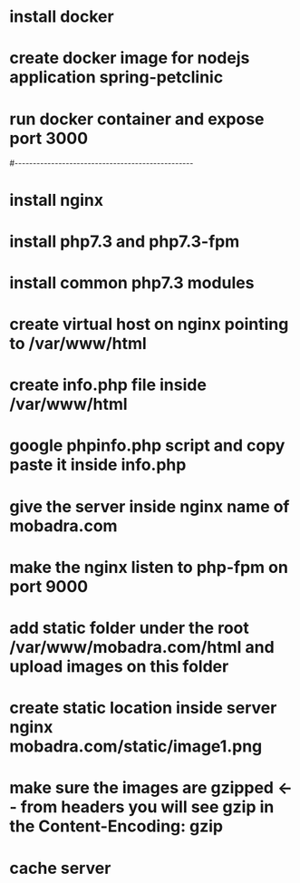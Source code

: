 # install docker
 	
# create docker image for nodejs application spring-petclinic

# run docker container and expose port 3000
#-------------------------------------------------
# install nginx 

# install php7.3 and php7.3-fpm 

# install common php7.3 modules 

# create virtual host on nginx pointing to /var/www/html 

# create info.php file inside /var/www/html

# google phpinfo.php script and copy paste it inside info.php 

# give the server inside nginx name of mobadra.com

# make the nginx listen to php-fpm on port 9000 

# add static folder under the root /var/www/mobadra.com/html and upload images on this folder 

# create static location inside server nginx mobadra.com/static/image1.png 

# make sure the images are gzipped <-- from headers you will see gzip in the Content-Encoding: gzip 

# cache server
